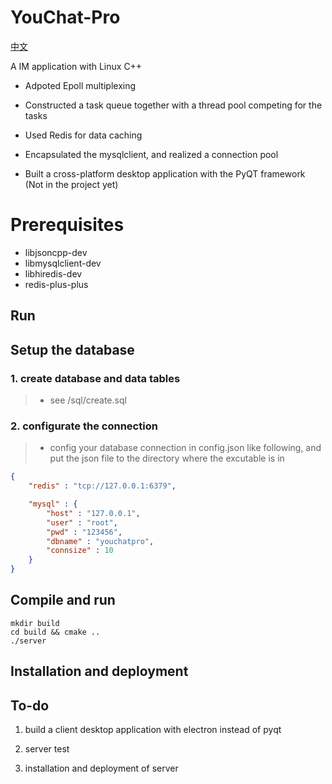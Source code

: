 # YouChat-Pro

[中文](./ch.md)

 A IM application with Linux C++

- Adpoted Epoll multiplexing

- Constructed a task queue together with a thread pool competing for the tasks

- Used Redis for data caching

- Encapsulated the mysqlclient,  and realized a connection pool

- Built a cross-platform desktop application with the PyQT framework (Not in the project yet)

# Prerequisites

- libjsoncpp-dev
- libmysqlclient-dev
- libhiredis-dev
- redis-plus-plus

## Run

## Setup the database

### 1. create database and data tables

> - see /sql/create.sql

### 2. configurate the connection

> - config your database connection in config.json like following, and put the json file to the directory where the excutable is in

```json
{
    "redis" : "tcp://127.0.0.1:6379",

    "mysql" : {
        "host" : "127.0.0.1",
        "user" : "root",
        "pwd" : "123456",
        "dbname" : "youchatpro",
        "connsize" : 10
    }
}
```

## Compile and run

```shell
mkdir build
cd build && cmake ..
./server
```

## Installation and deployment



## To-do

1. build a client desktop application with electron instead of pyqt

2. server test

3. installation and deployment of server
